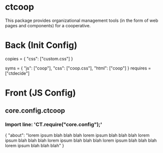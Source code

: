 # ctcoop
This package provides organizational management tools (in the form of web pages and components) for a cooperative.

# Back (Init Config)

copies = {
	"css": ["custom.css"]
}

syms = {
	"js": ["coop"],
	"css": ["coop.css"],
	"html": ["coop"]
}
requires = ["ctdecide"]

# Front (JS Config)

## core.config.ctcoop
### Import line: 'CT.require("core.config");'
{
	"about": "lorem ipsum blah blah blah lorem ipsum blah blah blah lorem ipsum blah blah blah lorem ipsum blah blah blah lorem ipsum blah blah blah lorem ipsum blah blah blah"
}